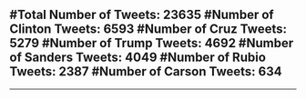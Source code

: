 #Total Number of Tweets: 23635 
#Number of Clinton Tweets: 6593
#Number of Cruz Tweets: 5279
#Number of Trump Tweets: 4692
#Number of Sanders Tweets: 4049
#Number of Rubio Tweets: 2387
#Number of Carson Tweets: 634
---
---
